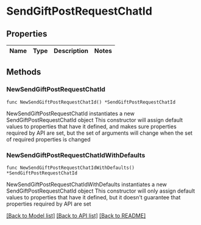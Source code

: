 # SendGiftPostRequestChatId

## Properties

Name | Type | Description | Notes
------------ | ------------- | ------------- | -------------

## Methods

### NewSendGiftPostRequestChatId

`func NewSendGiftPostRequestChatId() *SendGiftPostRequestChatId`

NewSendGiftPostRequestChatId instantiates a new SendGiftPostRequestChatId object
This constructor will assign default values to properties that have it defined,
and makes sure properties required by API are set, but the set of arguments
will change when the set of required properties is changed

### NewSendGiftPostRequestChatIdWithDefaults

`func NewSendGiftPostRequestChatIdWithDefaults() *SendGiftPostRequestChatId`

NewSendGiftPostRequestChatIdWithDefaults instantiates a new SendGiftPostRequestChatId object
This constructor will only assign default values to properties that have it defined,
but it doesn't guarantee that properties required by API are set


[[Back to Model list]](../README.md#documentation-for-models) [[Back to API list]](../README.md#documentation-for-api-endpoints) [[Back to README]](../README.md)


